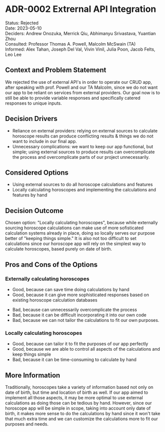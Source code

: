 # ADR-0002 Extrernal API Integration

Status: Rejected <br>
Date: 2023-05-10 <br>
Deciders: Andrew Onozuka, Merrick Qiu, Abhimanyu Srivastava, Yuantian Zhou <br>
Consulted: Professor Thomas A. Powell, Malcolm McSwain (TA) <br>
Informed: Alex Tahan, Joseph Del Val, Vivin Vinil, Julia Poon, Jacob Felts, Leo Lee

## Context and Problem Statement

We rejected the use of external API's in order to operate our CRUD app, after speaking with prof. Powell and our TA Malcolm, since we do not want our app to be reliant on services from external providers. Our goal now is to still be able to provide variable responses and specifically catered responses to unique inputs.

<!-- This is an optional element. Feel free to remove. -->
## Decision Drivers

* Reliance on external providers: relying on external sources to calculate horoscope results can produce conflicting results & things we do not want to include in our final app. 
* Unnecessary complications: we want to keep our app functional, but simple; using external sources to produce results can overcomplicate the process and overcomplicate parts of our project unnecessarily.

## Considered Options

* Using external sources to do all horoscope calculations and features
* Locally calculating horoscopes and implementing the calculations and features by hand

## Decision Outcome

Chosen option: "Locally calculating horoscopes", because while externally sourcing horoscope calculations can make use of more sofisticated calculation systems already in place, doing so locally serves our purpose better of "keeping things simple." It is also not too difficult to set calculations since our horoscope app will rely on the simplest way to calculate horoscopes, based purely on date of birth. 

<!-- This is an optional element. Feel free to remove. -->

## Pros and Cons of the Options

### Externally calculating horoscopes

<!-- This is an optional element. Feel free to remove. -->
* Good, because can save time doing calculations by hand
* Good, because it can give more sophisticated responses based on existing horoscope calculation databases
<!-- use "neutral" if the given argument weights neither for good nor bad -->
* Bad, because can unnecessarily overcomplicate the process
* Bad, because it can be difficult incorporating it into our own code
* Bad, because we can not tailor the calculations to fit our own purposes.

### Locally calculating horoscopes
* Good, because can tailor it to fit the purposes of our app perfectly
* Good, because we are able to control all aspects of the calculations and keep things simple
* Bad, because it can be time-consuming to calculate by hand

<!-- This is an optional element. Feel free to remove. -->
## More Information

Traditionally, horoscopes take a variety of information based not only on date of birth, but time and location of birth as well. If our app aimed to implement all those aspects, it may be more optimal to use external calculations as doing those can be tedious by hand. However, since our horoscope app will be simple in scope, taking into account only date of birth, it makes more sense to do the calculations by hand since it won't take that much extra time and we can customize the calculations more to fit our purposes and needs.
